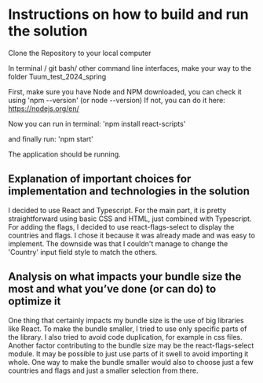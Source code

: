 # Instructions on how to build and run the solution

Clone the Repository to your local computer

In terminal / git bash/ other command line interfaces, make your way to the folder
Tuum_test_2024_spring

First, make sure you have Node and NPM downloaded, you can check it using 'npm --version' (or node --version)
If not, you can do it here: https://nodejs.org/en/ 

Now you can run in terminal:
'npm install react-scripts'

and finally run:
'npm start'

The application should be running.

## Explanation of important choices for implementation and technologies in the solution

I decided to use React and Typescript. For the main part, it is pretty straightforward using basic CSS and HTML, just combined with Typescript. For adding the flags, I decided to use react-flags-select to display the countries and flags. I chose it because it was already made and was easy to implement. The downside was that I couldn't manage to change the 'Country' input field style to match the others.

## Analysis on what impacts your bundle size the most and what you’ve done (or can do) to optimize it

One thing that certainly impacts my bundle size is the use of big libraries like React. To make the bundle smaller, I tried to use only specific parts of the library. I also tried to avoid code duplication, for example in css files. Another factor contributing	to the bundle size may be the react-flags-select module. It may be possible to just use parts of it swell to avoid importing it whole. One way to make the bundle smaller would also to choose just a few countries and flags and just a smaller selection from there. 
